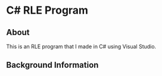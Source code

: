 # C# RLE Program

## About

This is an RLE program that I made in C# using Visual Studio.

## Background Information
